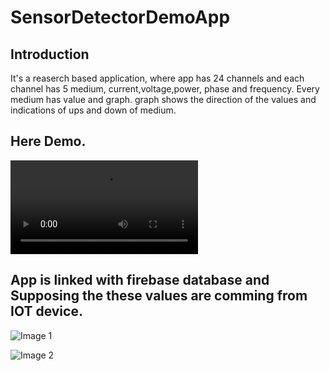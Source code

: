 # SensorDetectorDemoApp

## Introduction
It's a reaserch based application, where app has 24 channels and each channel has 5 medium, current,voltage,power, phase and frequency.
Every medium has value and graph. graph shows the direction of the values and indications of ups and down of medium.

## Here Demo.

![Demo](https://i.imgur.com/RkjHgxH.mp4)

## App is linked with firebase database and Supposing the these values are comming from IOT device.

![Image 1](https://i.imgur.com/XKh0uE0.jpg)


![Image 2](https://i.imgur.com/JrK75eR.jpg)


